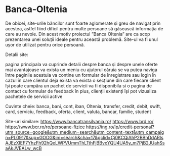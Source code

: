 # Banca-Oltenia
De obicei, site-urile băncilor sunt foarte aglomerate și greu de navigat prin acestea, astfel fiind dificil pentru multe persoane să găsească informația de care au nevoie. Din acest motiv proiectul ”Banca Oltenia” are ca scop prezentarea unei soluții ideale pentru această problemă. Site-ul va fi unul ușor de utilizat pentru orice persoană.

Detalii site:

pagina principala va cuprinde detalii despre banca și despre unele oferte mai avantajoase
va exista un meniu cu ajutorul căruia se va putea naviga între paginile acestuia
va contine un formular de înregistrare sau login în cazul în care clientul deja exista
va exista o secțiune din care fiecare client își poate cumpăra un pachet de servicii
va fi disponibila si o pagina de contact  cu formular de feedback
în plus, clienții existenți își pot vizualiza pachetele de servicii active
	
Cuvinte cheie:
	banca, bani, cont, iban, Oltenia, transfer,  credit, debit, swift, card, serviciu, feedback, oferta, client, valuta, bancar, familie, student

Site-uri similare:
	https://www.bancatransilvania.ro/
https://www.brd.ro/
https://www.bcr.ro/ro/persoane-fizice
https://ing.ro/lp/credit-personal?utm_source=google&utm_medium=search&utm_content=text&utm_campaign=PL0917&sup=GOOG&ini=search&cha=17&gclid=Cj0KCQiAhP2BBhDdARIsAJEzXlEF7YhzFh92hQeLWPVUmmThLTthFjBBvxYQU4UA5y_m7PjB2JUahSsaAkJVEALw_wcB
